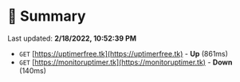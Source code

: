 # 📖 Summary
Last updated: **2/18/2022, 10:52:39 PM**

- `GET` [https://uptimerfree.tk](https://uptimerfree.tk) - **Up** (861ms)
- `GET` [https://monitoruptimer.tk](https://monitoruptimer.tk) - **Down** (140ms)
